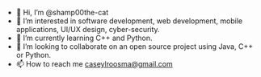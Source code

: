 - 👋 Hi, I’m @shamp00the-cat
- 👀 I’m interested in software development, web development, mobile applications, UI/UX design, cyber-security.
- 🌱 I’m currently learning C++ and Python.
- 💞️ I’m looking to collaborate on an open source project using Java, C++ or Python.
- 📫 How to reach me caseylroosma@gmail.com
<!---
shamp00the-cat/shamp00the-cat is a ✨ special ✨ repository because its `README.md` (this file) appears on your GitHub profile.
You can click the Preview link to take a look at your changes.
--->
